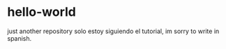 # hello-world
just another repository
solo estoy siguiendo el tutorial, im sorry to write in spanish.
